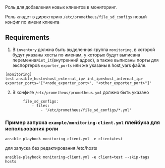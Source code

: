 Роль для добавления новых клиентов в мониторинг.

Роль кладет в директорию ```/etc/prometheus/file_sd_configs``` новый конфиг по имени клиента

Requirements
------------
1) В ```inventory``` должна быть выделенная группа ```monitoring```, в которой будут указаны хосты по именам, у которых будут выписана переменная```int_it```(внутренний адрес), а также выписаны порты для экспортеров ``` exporter_ports ``` или же указаны в host_vars файле.
```
[monitoring]
test ansible_host=<host_external_ip> int_ip=<host_internal_ip> exporter_ports='["<node_exporter_port>", "<other_exporter_port>"]'
```

2) В конфиге ```/etc/prometheus/prometheus.yml``` должно быть указано
```
        file_sd_configs:
            - files:
                - '/etc/prometheus/file_sd_configs/*.yml'
```

### Пример запуска ```example/monitoring-client.yml``` плейбука для использования роли

```
ansible-playbook monitoring-client.yml -e client=test
```

для запуска без редактирования /etc/hosts

```
ansible-playbook monitoring-client.yml -e client=test --skip-tags hosts
```